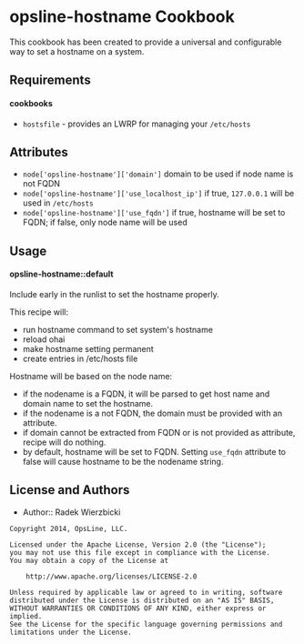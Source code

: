 opsline-hostname Cookbook
=========================
This cookbook has been created to provide a universal and configurable
way to set a hostname on a system.


Requirements
------------
#### cookbooks
- `hostsfile` - provides an LWRP for managing your `/etc/hosts`


Attributes
----------
* `node['opsline-hostname']['domain']`
  domain to be used if node name is not FQDN
* `node['opsline-hostname']['use_localhost_ip']`
  if true, `127.0.0.1` will be used in `/etc/hosts`
* `node['opsline-hostname']['use_fqdn']`
  if true, hostname will be set to FQDN; if false, only node name will be used


Usage
-----
#### opsline-hostname::default
Include early in the runlist to set the hostname properly.

This recipe will:
* run hostname command to set system's hostname
* reload ohai
* make hostname setting permanent
* create entries in /etc/hosts file

Hostname will be based on the node name:
* if the nodename is a FQDN, it will be parsed to get host name and domain
  name to set the hostname.
* if the nodename is a not FQDN, the domain must be provided with an attribute.
* if domain cannot be extracted from FQDN or is not provided as attribute,
  recipe will do nothing.
* by default, hostname will be set to FQDN. Setting `use_fqdn` attribute to false
  will cause hostname to be the nodename string.


License and Authors
-------------------
* Author:: Radek Wierzbicki

```text
Copyright 2014, OpsLine, LLC.

Licensed under the Apache License, Version 2.0 (the "License");
you may not use this file except in compliance with the License.
You may obtain a copy of the License at

    http://www.apache.org/licenses/LICENSE-2.0

Unless required by applicable law or agreed to in writing, software
distributed under the License is distributed on an "AS IS" BASIS,
WITHOUT WARRANTIES OR CONDITIONS OF ANY KIND, either express or implied.
See the License for the specific language governing permissions and
limitations under the License.
```
